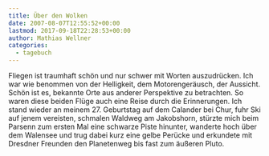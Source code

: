 ```yaml
---
title: Über den Wolken
date: 2007-08-07T12:55:52+00:00
lastmod: 2017-09-18T22:28:53+00:00
author: Mathias Wellner
categories:
  - tagebuch
---
```

Fliegen ist traumhaft schön und nur schwer mit Worten auszudrücken. Ich war wie benommen von der Helligkeit, dem Motorengeräusch, der Aussicht. Schön ist es, bekannte Orte aus anderer Perspektive zu betrachten. So waren diese beiden Flüge auch eine Reise durch die Erinnerungen. Ich stand wieder an meinem 27. Geburtstag auf dem Calander bei Chur, fuhr Ski auf jenem vereisten, schmalen Waldweg am Jakobshorn, stürzte mich beim Parsenn zum ersten Mal eine schwarze Piste hinunter, wanderte hoch über dem Walensee und trug dabei kurz eine gelbe Perücke und erkundete mit Dresdner Freunden den Planetenweg bis fast zum äußeren Pluto.
